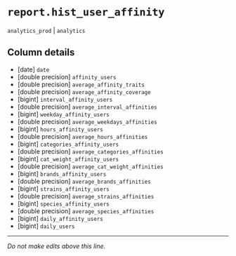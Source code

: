 # `report.hist_user_affinity`
`analytics_prod` | `analytics`

## Column details
* [date]      `date`
* [double precision] `affinity_users`
* [double precision] `average_affinity_traits`
* [double precision] `average_affinity_coverage`
* [bigint]    `interval_affinity_users`
* [double precision] `average_interval_affinities`
* [bigint]    `weekday_affinity_users`
* [double precision] `average_weekdays_affinities`
* [bigint]    `hours_affinity_users`
* [double precision] `average_hours_affinities`
* [bigint]    `categories_affinity_users`
* [double precision] `average_categories_affinities`
* [bigint]    `cat_weight_affinity_users`
* [double precision] `average_cat_weight_affinities`
* [bigint]    `brands_affinity_users`
* [double precision] `average_brands_affinities`
* [bigint]    `strains_affinity_users`
* [double precision] `average_strains_affinities`
* [bigint]    `species_affinity_users`
* [double precision] `average_species_affinities`
* [bigint]    `daily_affinity_users`
* [bigint]    `daily_users`

-------------------------------------------------------------------------------
*Do not make edits above this line.*
